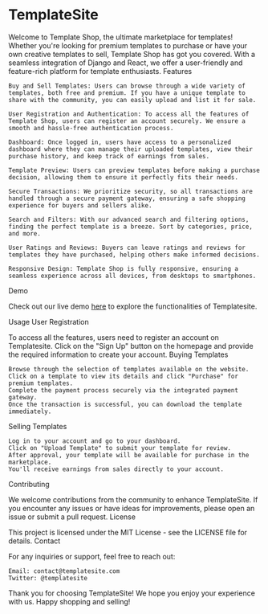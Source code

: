 # TemplateSite 

Welcome to Template Shop, the ultimate marketplace for templates! Whether you're looking for premium templates to purchase or have your own creative templates to sell, Template Shop has got you covered. With a seamless integration of Django and React, we offer a user-friendly and feature-rich platform for template enthusiasts.
Features

    Buy and Sell Templates: Users can browse through a wide variety of templates, both free and premium. If you have a unique template to share with the community, you can easily upload and list it for sale.

    User Registration and Authentication: To access all the features of Template Shop, users can register an account securely. We ensure a smooth and hassle-free authentication process.

    Dashboard: Once logged in, users have access to a personalized dashboard where they can manage their uploaded templates, view their purchase history, and keep track of earnings from sales.

    Template Preview: Users can preview templates before making a purchase decision, allowing them to ensure it perfectly fits their needs.

    Secure Transactions: We prioritize security, so all transactions are handled through a secure payment gateway, ensuring a safe shopping experience for buyers and sellers alike.

    Search and Filters: With our advanced search and filtering options, finding the perfect template is a breeze. Sort by categories, price, and more.

    User Ratings and Reviews: Buyers can leave ratings and reviews for templates they have purchased, helping others make informed decisions.

    Responsive Design: Template Shop is fully responsive, ensuring a seamless experience across all devices, from desktops to smartphones.

Demo

Check out our live demo <a href="link-will-be-provided-later" target=_blank >here<a/> to explore the functionalities of Templatesite.

Usage
User Registration

To access all the features, users need to register an account on Templatesite. Click on the "Sign Up" button on the homepage and provide the required information to create your account.
Buying Templates

    Browse through the selection of templates available on the website.
    Click on a template to view its details and click "Purchase" for premium templates.
    Complete the payment process securely via the integrated payment gateway.
    Once the transaction is successful, you can download the template immediately.

Selling Templates

    Log in to your account and go to your dashboard.
    Click on "Upload Template" to submit your template for review.
    After approval, your template will be available for purchase in the marketplace.
    You'll receive earnings from sales directly to your account.

Contributing

We welcome contributions from the community to enhance TemplateSite. If you encounter any issues or have ideas for improvements, please open an issue or submit a pull request.
License

This project is licensed under the MIT License - see the LICENSE file for details.
Contact

For any inquiries or support, feel free to reach out:

    Email: contact@templatesite.com
    Twitter: @templatesite

Thank you for choosing TemplateSite! We hope you enjoy your experience with us. Happy shopping and selling!

